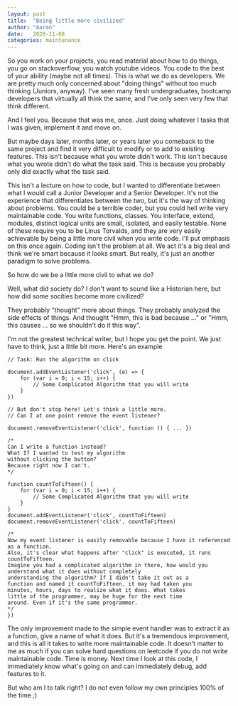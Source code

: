 ```yaml
---
layout: post
title:  "Being little more civilized"
author: "Aaron"
date:   2020-11-08
categories: maintenance
---
```


So you work on your projects, you read material about how to do things, you go on stackoverflow, you watch youtube videos. You code to the best of your ability (maybe not all times). This is what we do as developers. We are pretty much only concerned about "doing things" without too much thinking (Juniors, anyway). I've seen many fresh undergraduates, bootcamp developers that virtually all think the same, and I've only seen very few that think different.

And I feel you. Because that was me, once. Just doing whatever I tasks that I was given, implement it and move on.

But maybe days later, months later, or years later you comeback to the same project and find it very difficult to modify or to add to existing features. This isn't because what you wrote didn't work. This isn't because what you wrote didn't do what the task said. This is because you probably only did exactly what the task said.

This isn't a lecture on how to code, but I wanted to differentiate between what I would call a Junior Developer and a Senior Developer. It's not the experience that differentiates between the two, but it's the way of thinking about problems. You could be a terrible coder, but you could hell write very maintainable code. You write functions, classes. You interface, extend, modules, distinct logical units are small, isolated, and easily testable. None of these require you to be Linus Torvalds, and they are very easily achievable by being a little more civil when you write code. I'll put emphasis on this once again. Coding isn't the problem at all. We act it's a big deal and think we're smart because it looks smart. But really, it's just an another paradigm to solve problems.

So how do we be a little more civil to what we do?

Well, what did society do? I don't want to sound like a Historian here, but how did some socities become more civilized?

They probably "thought" more about things. They probably analyzed the side effects of things. And thought "Hmm, this is bad because ..." or "Hmm, this causes ... so we shouldn't do it this way".

I'm not the greatest technical writer, but I hope you get the point. We just have to think, just a little bit more.
Here's an example

```
// Task: Run the algorithm on click

document.addEventListener('click', (e) => {
    for (var i = 0; i < 15; i++) {
        // Some Complicated Algorithm that you will write
    }
})

// But don't stop here! Let's think a little more.
// Can I at one point remove the event listener?

document.removeEventListener('click', function () { ... })

/*
Can I write a function instead? 
What If I wanted to test my algorithm 
without clicking the button? 
Because right now I can't.
*/

function countToFifteen() {
    for (var i = 0; i < 15; i++) {
        // Some Complicated Algorithm that you will write
    }    
}
document.addEventListener('click', countToFifteen)
document.removeEventListener('click', countToFifteen)

/*
Now my event listener is easily removable because I have it referenced as a function. 
Also, it's clear what happens after "click" is executed, it runs countToFifteen. 
Imagine you had a complicated algorithm in there, how would you understand what it does without completely 
understanding the algorithm? If I didn't take it out as a 
function and named it countToFifteen, it may had taken you 
minutes, hours, days to realize what it does. What takes 
little of the programmer, may be huge for the next time 
around. Even if it's the same programmer.
*/
})

```

The only improvement made to the simple event handler was to extract it as a function, give a name of what it does. But it's a tremendous improvement, and this is all it takes to write more maintainable code. It doesn't matter to me as much if you can solve hard questions on leetcode if you do not write maintainable code. Time is money. Next time I look at this code, I immediately know what's going on and can immediately debug, add features to it.

But who am I to talk right? I do not even follow my own principles 100% of the time ;)

